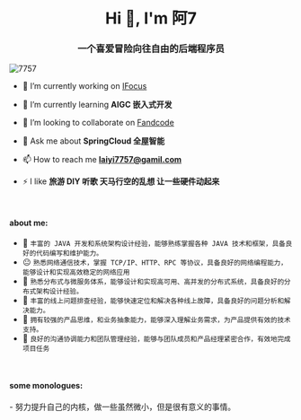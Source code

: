 <h1 align="center">Hi 👋, I'm 阿7</h1>
<h3 align="center">一个喜爱冒险向往自由的后端程序员</h3>

<p align="left"> <img src="https://komarev.com/ghpvc/?username=7757&label=Profile%20views&color=0e75b6&style=flat" alt="7757" /> </p>



- 🔭 I’m currently working on [IFocus](http://ifs.shanenergy.com:4009/)

- 🌱 I’m currently learning **AIGC 嵌入式开发**

- 👯 I’m looking to collaborate on [Fandcode](https://fandcode.com/)

- 💬 Ask me about **SpringCloud 全屋智能**

- 📫 How to reach me **laiyi7757@gamil.com**

- ⚡ l like  **旅游 DIY 听歌 天马行空的乱想 让一些硬件动起来**

</br>
<h4 align="left">about me:</h3>

- 🫥  ```丰富的 JAVA 开发和系统架构设计经验，能够熟练掌握各种 JAVA 技术和框架，具备良好的代码编写和维护能力。 ```
- 😐  ```熟悉网络通信技术，掌握 TCP/IP、HTTP、RPC 等协议，具备良好的网络编程能力，能够设计和实现高效稳定的网络应用 ```
- 🫤  ```熟悉分布式与微服务体系，能够设计和实现高可用、高并发的分布式系统，具备良好的分布式架构设计经验。```
- 🥴  ```丰富的线上问题排查经验，能够快速定位和解决各种线上故障，具备良好的问题分析和解决能力。```
- 🤤  ```拥有较强的产品思维，和业务抽象能力，能够深入理解业务需求，为产品提供有效的技术支持。```
- 🤔  ```良好的沟通协调能力和团队管理经验，能够与团队成员和产品经理紧密合作，有效地完成项目任务 ```

</br>
<h4 align="left"> some monologues:</h3>
- 努力提升自己的内核，做一些虽然微小，但是很有意义的事情。

